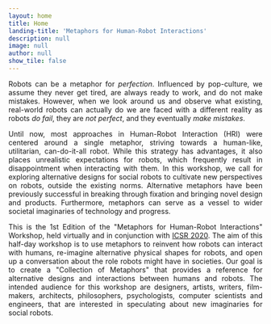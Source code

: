 ```yaml
---
layout: home
title: Home
landing-title: 'Metaphors for Human-Robot Interactions'
description: null
image: null
author: null
show_tile: false
---
```


<p align="justify">Robots can be a metaphor for <i>perfection</i>. Influenced by pop-culture, we assume they never get tired, are always ready to work, and do not make mistakes. However, when we look around us and observe what existing, real-world robots can actually do we are faced with a different reality as robots <i>do fail</i>, they are <i>not perfect</i>, and they eventually <i>make mistakes</i>.

<p align="justify">Until now, most approaches in Human-Robot Interaction (HRI) were centered around a single metaphor, striving towards a human-like, utilitarian, can-do-it-all robot. While this strategy has advantages, it also places unrealistic expectations for robots, which frequently result in disappointment when interacting with them. In this workshop, we call for exploring alternative designs for social robots to cultivate new perspectives on robots, outside the existing norms. Alternative metaphors have been previously successful in breaking through fixation and bringing novel design and products. Furthermore, metaphors can serve as a vessel to wider societal imaginaries of technology and progress. 

<p align="justify">This is the 1st Edition of the "Metaphors for Human-Robot Interactions" Workshop, held virtually and in conjunction with <a href="https://sites.psu.edu/icsr2020/">ICSR 2020</a>. The aim of this half-day workshop is to use metaphors to reinvent how robots can interact with humans, re-imagine alternative physical shapes for robots, and open up a conversation about the role robots might have in societies. Our goal is to create a "Collection of Metaphors" that provides a reference for alternative designs and interactions between humans and robots. The intended audience for this workshop are designers, artists, writers, film-makers, architects, philosophers, psychologists, computer scientists and engineers, that are interested in speculating about new imaginaries for social robots.

